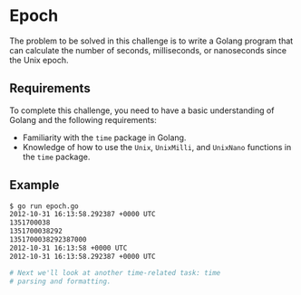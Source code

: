 # Epoch

The problem to be solved in this challenge is to write a Golang program that can calculate the number of seconds, milliseconds, or nanoseconds since the Unix epoch.

## Requirements

To complete this challenge, you need to have a basic understanding of Golang and the following requirements:

- Familiarity with the `time` package in Golang.
- Knowledge of how to use the `Unix`, `UnixMilli`, and `UnixNano` functions in the `time` package.

## Example

```sh
$ go run epoch.go
2012-10-31 16:13:58.292387 +0000 UTC
1351700038
1351700038292
1351700038292387000
2012-10-31 16:13:58 +0000 UTC
2012-10-31 16:13:58.292387 +0000 UTC

# Next we'll look at another time-related task: time
# parsing and formatting.
```
